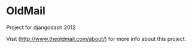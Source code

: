 # OldMail

Project for djangodash 2012

Visit (http://www.theoldmail.com/about/) for more info about this project.